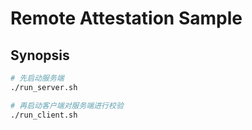 # Remote Attestation Sample

## Synopsis

```sh
# 先启动服务端
./run_server.sh

# 再启动客户端对服务端进行校验
./run_client.sh
```

